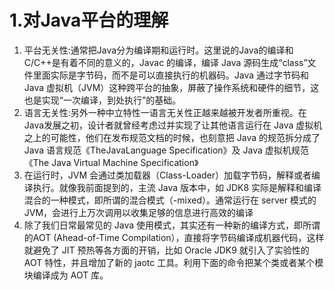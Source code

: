 # 1.对Java平台的理解

1. 平台无关性:通常把Java分为编译期和运行时。这里说的Java的编译和C/C++是有着不同的意义的，Javac 的编译，编译 Java 源码生成“class”文件里面实际是字节码，而不是可以直接执行的机器码。Java 通过字节码和 Java 虚拟机（JVM）这种跨平台的抽象，屏蔽了操作系统和硬件的细节，这也是实现“一次编译，到处执行”的基础。
2. 语言无关性:另外一种中立特性一语言无关性正越来越被开发者所重视。在 Java发展之初，设计者就曾经考虑过并实现了让其他语言运行在 Java 虚拟机之上的可能性，他们在发布规范文档的时候，也刻意把 Java 的规范拆分成了 Java 语言规范《TheJavaLanguage Specification》及 Java 虚拟机规范《The Java Virtual Machine Specification》
3. 在运行时，JVM 会通过类加载器（Class-Loader）加载字节码，解释或者编译执行。就像我前面提到的，主流 Java 版本中，如 JDK8 实际是解释和编译混合的一种模式，即所谓的混合模式（-mixed）。通常运行在 server 模式的 JVM，会进行上万次调用以收集足够的信息进行高效的编译
4. 除了我们日常最常见的 Java 使用模式，其实还有一种新的编译方式，即所谓的AOT (Ahead-of-Time Compilation），直接将字节码编译成机器代码，这样就避免了 JIT 预热等各方面的开销，比如 Oracle JDK9 就引入了实验性的 AOT 特性，并且增加了新的 jaotc 工具。利用下面的命令把某个类或者某个模块编译成为 AOT 库。
